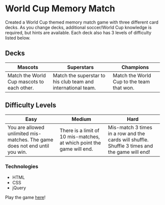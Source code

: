 # World Cup Memory Match

Created a World Cup themed memory match game with three different card decks. As you change decks, additional soccer/World Cup knowledge is required, but hints are available. Each deck also has 3 levels of difficulty listed below.

## Decks

| Mascots  | Superstars | Champions |
| ------------- | ------------- | ------------- |
| Match the World Cup mascots to each other.  | Match the superstar to his club team and international team.  | Match the World Cup to the team that won.|

## Difficulty Levels

| Easy | Medium | Hard |
| ------------- | ------------- | ------------- |
| You are allowed unlimited mis-matches. The game does not end until you win. | There is a limit of 10 mis-matches, at which point the game will end.| Mis-match 3 times in a row and the cards will shuffle. Shuffle 3 times and the game will end! |

### Technologies

- HTML
- CSS
- jQuery

Play the game [here](http://danikaquinteros.com/world_cup_memory_match/)!
